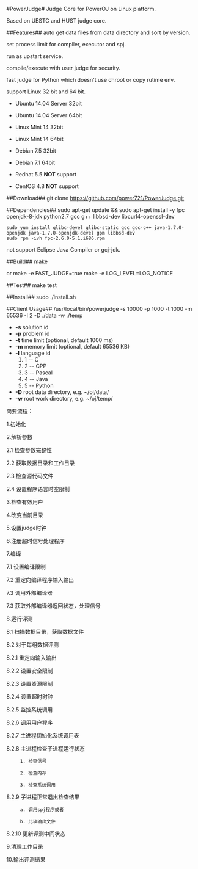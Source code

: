 #PowerJudge#
Judge Core for PowerOJ on Linux platform.

Based on UESTC and HUST judge core.

##Features##
auto get data files from data directory and sort by version.

set process limit for compiler, executor and spj.

run as upstart service.

compile/execute with user judge for security.

fast judge for Python which doesn't use chroot or copy rutime env.

support Linux 32 bit and 64 bit.
  * Ubuntu 14.04 Server 32bit
  * Ubuntu 14.04 Server 64bit
  * Linux Mint 14 32bit
  * Linux Mint 14 64bit
  * Debian 7.5 32bit
  * Debian 7.1 64bit

  * Redhat 5.5  **NOT** support
  * CentOS 4.8  **NOT** support

##Download##
    git clone https://github.com/power721/PowerJudge.git


##Dependencies##
    sudo apt-get update && sudo apt-get install -y fpc openjdk-8-jdk python2.7 gcc g++ libbsd-dev libcurl4-openssl-dev

    sudo yum install glibc-devel glibc-static gcc gcc-c++ java-1.7.0-openjdk java-1.7.0-openjdk-devel gpm libbsd-dev
    sudo rpm -ivh fpc-2.6.0-5.1.i686.rpm

not support Eclipse Java Compiler or gcj-jdk.


##Build##
    make

or
    make -e FAST_JUDGE=true
    make -e LOG_LEVEL=LOG_NOTICE


##Test##
    make test


##Install##
    sudo ./install.sh


##Client Usage##
    /usr/local/bin/powerjudge -s 10000 -p 1000 -t 1000 -m 65536 -l 2 -D ./data -w ./temp

* **-s**    solution id
* **-p**    problem id
* **-t**    time limit   (optional, default 1000 ms)
* **-m**    memory limit (optional, default 65536 KB)
* **-l**    language id
  1. 1 -- C
  2. 2 -- CPP
  3. 3 -- Pascal
  4. 4 -- Java
  5. 5 -- Python
* **-D**    root data directory, e.g. ~/oj/data/
* **-w**    root work directory, e.g. ~/oj/temp/

简要流程：

  1.初始化

  2.解析参数

   2.1 检查参数完整性

   2.2 获取数据目录和工作目录

   2.3 检查源代码文件

   2.4 设置程序语言时空限制

  3.检查有效用户

  4.改变当前目录

  5.设置judge时钟

  6.注册超时信号处理程序

  7.编译

   7.1 设置编译限制

   7.2 重定向编译程序输入输出

   7.3 调用外部编译器

   7.3 获取外部编译器返回状态，处理信号

  8.运行评测

   8.1 扫描数据目录，获取数据文件

   8.2 对于每组数据评测

   8.2.1 重定向输入输出

   8.2.2 设置安全限制

   8.2.3 设置资源限制

   8.2.4 设置超时时钟

   8.2.5 监控系统调用

   8.2.6 调用用户程序

   8.2.7 主进程初始化系统调用表

   8.2.8 主进程检查子进程运行状态

         1. 检查信号

         2. 检查内存

         3. 检查系统调用

   8.2.9 子进程正常退出检查结果

         a. 调用spj程序或者

         b. 比较输出文件

   8.2.10 更新评测中间状态

  9.清理工作目录

  10.输出评测结果
  

